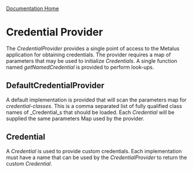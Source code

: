 [Documentation Home](readme.md)

# Credential Provider
The _CredentialProvider_ provides a single point of access to the Metalus application for obtaining credentials. The 
provider requires a map of parameters that may be used to initialize _Credentials_. A single function named _getNamedCredential_
is provided to perform look-ups.

## DefaultCredentialProvider
A default implementation is provided that will scan the parameters map for _credential-classes_. This is a comma 
separated list of fully qualified class names of _Credential_s that should be loaded. Each _Credential_ will be supplied
the same parameters Map used by the provider.

## Credential
A _Credential_ is used to provide custom credentials. Each implementation must have a name that can be used by the 
_CredentialProvider_ to return the custom _Credential_.
